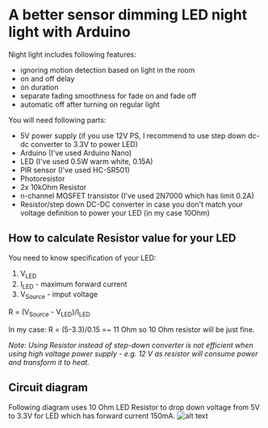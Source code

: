 A better sensor dimming LED night light with Arduino
===

Night light includes following features:
- ignoring motion detection based on light in the room
- on and off delay
- on duration
- separate fading smoothness for fade on and fade off
- automatic off after turning on regular light

You will need following parts:
- 5V power supply (if you use 12V PS, I recommend to use step down dc-dc converter to 3.3V to power LED)
- Arduino (I've used Arduino Nano)
- LED (I've used 0.5W warm white, 0.15A)
- PIR sensor (I've used HC-SR501)
- Photoresistor
- 2x 10kOhm Resistor
- n-channel MOSFET transistor (I've used 2N7000 which has limit 0.2A)
- Resistor/step down DC-DC converter in case you don't match your voltage definition to power your LED (in my case 10Ohm)


How to calculate Resistor value for your LED
---
You need to know specification of your LED:
1. V<sub>LED</sub>
2. I<sub>LED</sub> - maximum forward current
3. V<sub>Source</sub> - imput voltage

R = (V<sub>Source</sub> - V<sub>LED</sub>)/I<sub>LED</sub>

   In my case: R = (5-3.3)/0.15 =~ 11 Ohm so 10 Ohm resistor will be just fine.
   
_Note: Using Resistor instead of step-down converter is not efficient when using high voltage power supply - e.g. 12 V as resistor will consume power and transform it to heat._

Circuit diagram
---
Following diagram uses 10 Ohm LED Resistor to drop down voltage from 5V to 3.3V for LED which has forward current 150mA.
![alt text](https://github.com/mesiq/DimmingNightLight/blob/main/images/circuit.svg "Circuit diagram with 5V DC power supply")
